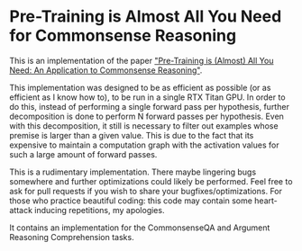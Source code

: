 # Pre-Training is Almost All You Need for Commonsense Reasoning

This is an implementation of the paper ["Pre-Training is (Almost) All You Need: An Application to Commonsense Reasoning"](https://www.aclweb.org/anthology/2020.acl-main.357.pdf).

This implementation was designed to be as efficient as possible (or as efficient as I know how to), to be run in a single RTX Titan GPU. In order to do this, instead of performing a single forward pass per hypothesis, further decomposition is done to perform N forward passes per hypothesis. Even with this decomposition, it still is necessary to filter out examples whose premise is larger than a given value. This is due to the fact that its expensive to maintain a computation graph with the activation values for such a large amount of forward passes.

This is a rudimentary implementation. There maybe lingering bugs somewhere and further optimizations could likely be performed. Feel free to ask for pull requests if you wish to share your bugfixes/optimizations. For those who practice beautiful coding: this code may contain some heart-attack inducing repetitions, my apologies.

It contains an implementation for the CommonsenseQA and Argument Reasoning Comprehension tasks.
